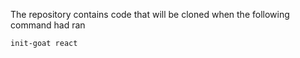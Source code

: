 The repository contains code that will be cloned when the following command had ran

```sh
init-goat react
```
